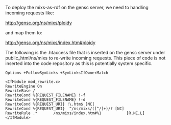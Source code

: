 To deploy the mixs-as-rdf on the gensc server, we need to handling incoming requests like:

http://gensc.org/ns/mixs/ploidy

and map them to:

http://gensc.org/ns/mixs/index.htm#ploidy

The following is the .htaccess file that is inserted on the gensc server under public\_html/ns/mixs to re-write incoming requests. This piece of code is not inserted into the code repository as this is potentially system specific.

```
Options +FollowSymLinks +SymLinksIfOwnerMatch

<IfModule mod_rewrite.c>
RewriteEngine On
RewriteBase /
RewriteCond %{REQUEST_FILENAME} !-f 
RewriteCond %{REQUEST_FILENAME} !-d 
RewriteCond %{REQUEST_URI} !\.htm$ [NC] 
RewriteCond %{REQUEST_URI}  ^/ns/mixs/([^/]+)/? [NC]
RewriteRule .*       /ns/mixs/index.htm#%1           [R,NE,L]
</IfModule>
```